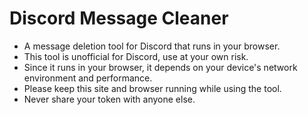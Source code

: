 # Discord Message Cleaner

- A message deletion tool for Discord that runs in your browser.
- This tool is unofficial for Discord, use at your own risk.
- Since it runs in your browser, it depends on your device's network environment and performance.
- Please keep this site and browser running while using the tool.
- Never share your token with anyone else.